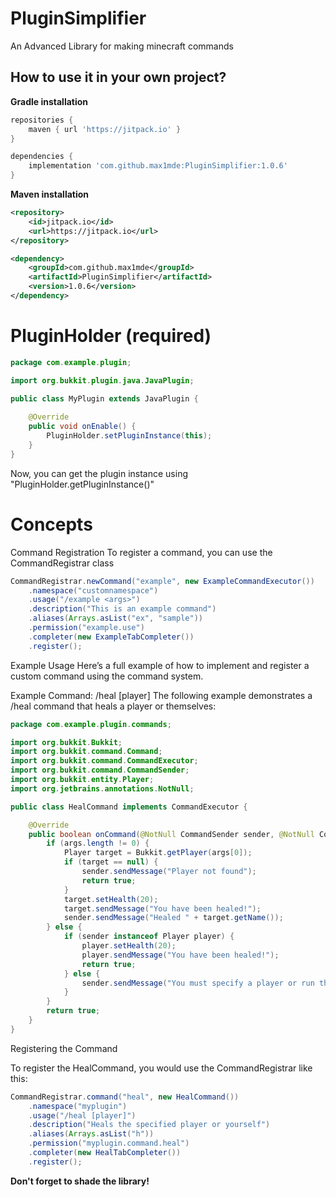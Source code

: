 # PluginSimplifier

An Advanced Library for making minecraft commands

## How to use it in your own project?

**Gradle installation**

```groovy
repositories {
    maven { url 'https://jitpack.io' }
}

dependencies {
    implementation 'com.github.max1mde:PluginSimplifier:1.0.6'
}
```

**Maven installation**

```xml
<repository>
    <id>jitpack.io</id>
    <url>https://jitpack.io</url>
</repository>

<dependency>
    <groupId>com.github.max1mde</groupId>
    <artifactId>PluginSimplifier</artifactId>
    <version>1.0.6</version>
</dependency>
```

# PluginHolder (required)
```java
package com.example.plugin;

import org.bukkit.plugin.java.JavaPlugin;

public class MyPlugin extends JavaPlugin {
    
    @Override
    public void onEnable() {
        PluginHolder.setPluginInstance(this);
    }
}
```
Now, you can get the plugin instance using "PluginHolder.getPluginInstance()"
# Concepts

Command Registration
To register a command, you can use the CommandRegistrar class

```java
CommandRegistrar.newCommand("example", new ExampleCommandExecutor())
    .namespace("customnamespace")
    .usage("/example <args>")
    .description("This is an example command")
    .aliases(Arrays.asList("ex", "sample"))
    .permission("example.use")
    .completer(new ExampleTabCompleter())
    .register();
```

Example Usage
Here’s a full example of how to implement and register a custom command using the command system.

Example Command: /heal [player]
The following example demonstrates a /heal command that heals a player or themselves:

```java
package com.example.plugin.commands;

import org.bukkit.Bukkit;
import org.bukkit.command.Command;
import org.bukkit.command.CommandExecutor;
import org.bukkit.command.CommandSender;
import org.bukkit.entity.Player;
import org.jetbrains.annotations.NotNull;

public class HealCommand implements CommandExecutor {

    @Override
    public boolean onCommand(@NotNull CommandSender sender, @NotNull Command command, @NotNull String label, @NotNull String[] args) {
        if (args.length != 0) {
            Player target = Bukkit.getPlayer(args[0]);
            if (target == null) {
                sender.sendMessage("Player not found");
                return true;
            }
            target.setHealth(20);
            target.sendMessage("You have been healed!");
            sender.sendMessage("Healed " + target.getName());
        } else {
            if (sender instanceof Player player) {
                player.setHealth(20);
                player.sendMessage("You have been healed!");
                return true;
            } else {
                sender.sendMessage("You must specify a player or run this command as a player");
            }
        }
        return true;
    }
}
```

Registering the Command

To register the HealCommand, you would use the CommandRegistrar like this:

```java
CommandRegistrar.command("heal", new HealCommand())
    .namespace("myplugin")
    .usage("/heal [player]")
    .description("Heals the specified player or yourself")
    .aliases(Arrays.asList("h"))
    .permission("myplugin.command.heal")
    .completer(new HealTabCompleter())
    .register();
```

**Don't forget to shade the library!**
